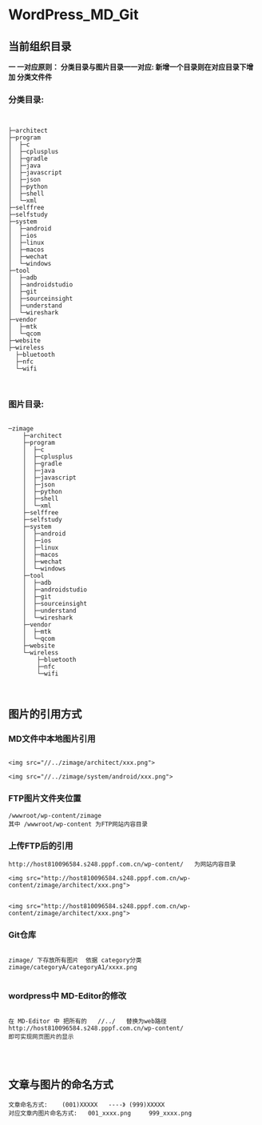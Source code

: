 # WordPress_MD_Git

## 当前组织目录

**一 一对应原则：  分类目录与图片目录一一对应: 新增一个目录则在对应目录下增加 分类文件件**
### 分类目录:

```


├─architect
├─program
│  ├─c
│  ├─cplusplus
│  ├─gradle
│  ├─java
│  ├─javascript
│  ├─json
│  ├─python
│  ├─shell
│  └─xml
├─selffree
├─selfstudy
├─system
│  ├─android
│  ├─ios
│  ├─linux
│  ├─macos
│  ├─wechat
│  └─windows
├─tool
│  ├─adb
│  ├─androidstudio
│  ├─git
│  ├─sourceinsight
│  ├─understand
│  └─wireshark
├─vendor
│  ├─mtk
│  └─qcom
├─website
├─wireless
  ├─bluetooth
  ├─nfc
  └─wifi



```


### 图片目录:


```

─zimage
    ├─architect
    ├─program
    │  ├─c
    │  ├─cplusplus
    │  ├─gradle
    │  ├─java
    │  ├─javascript
    │  ├─json
    │  ├─python
    │  ├─shell
    │  └─xml
    ├─selffree
    ├─selfstudy
    ├─system
    │  ├─android
    │  ├─ios
    │  ├─linux
    │  ├─macos
    │  ├─wechat
    │  └─windows
    ├─tool
    │  ├─adb
    │  ├─androidstudio
    │  ├─git
    │  ├─sourceinsight
    │  ├─understand
    │  └─wireshark
    ├─vendor
    │  ├─mtk
    │  └─qcom
    ├─website
    └─wireless
        ├─bluetooth
        ├─nfc
        └─wifi



```


## 图片的引用方式


###   MD文件中本地图片引用


```

<img src="//../zimage/architect/xxx.png">

<img src="//../zimage/system/android/xxx.png">
```


###   FTP图片文件夹位置

```   
/wwwroot/wp-content/zimage   
其中 /wwwroot/wp-content 为FTP网站内容目录

```

###   上传FTP后的引用


```
http://host810096584.s248.pppf.com.cn/wp-content/   为网站内容目录

<img src="http://host810096584.s248.pppf.com.cn/wp-content/zimage/architect/xxx.png">


<img src="http://host810096584.s248.pppf.com.cn/wp-content/zimage/architect/xxx.png">

```
###  Git仓库

```

zimage/ 下存放所有图片  依据 category分类
zimage/categoryA/categoryA1/xxxx.png


```

### wordpress中 MD-Editor的修改


```

在 MD-Editor 中 把所有的   //../   替换为web路径 http://host810096584.s248.pppf.com.cn/wp-content/    
即可实现网页图片的显示




```



## 文章与图片的命名方式


```
文章命名方式:    (001)XXXXX   ----》 (999)XXXXX
对应文章内图片命名方式:   001_xxxx.png     999_xxxx.png

```
